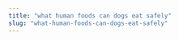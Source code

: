 ```yaml
---
title: "what human foods can dogs eat safely"
slug: "what-human-foods-can-dogs-eat-safely"
---
```


